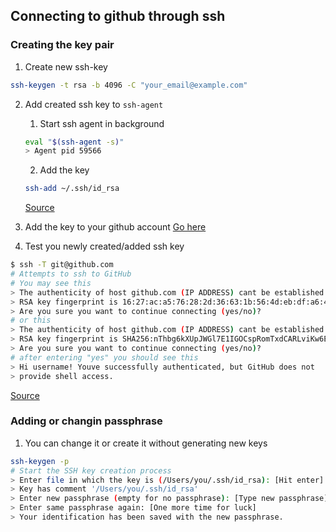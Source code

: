 ## Connecting to github through ssh

### Creating the key pair
1. Create new ssh-key
```bash
ssh-keygen -t rsa -b 4096 -C "your_email@example.com"
```
2. Add created ssh key to `ssh-agent`
    1. Start ssh agent in background
    ```bash
    eval "$(ssh-agent -s)"
    > Agent pid 59566
    ```
    2. Add the key
    ```bash
    ssh-add ~/.ssh/id_rsa
    ```
    [Source](https://help.github.com/en/github/authenticating-to-github/generating-a-new-ssh-key-and-adding-it-to-the-ssh-agent)

3. Add the key to your github  account
 [Go here](https://help.github.com/en/github/authenticating-to-github/adding-a-new-ssh-key-to-your-github-account)
4. Test you newly created/added ssh key
```bash
$ ssh -T git@github.com
# Attempts to ssh to GitHub
# You may see this
> The authenticity of host github.com (IP ADDRESS) cant be established.
> RSA key fingerprint is 16:27:ac:a5:76:28:2d:36:63:1b:56:4d:eb:df:a6:48.
> Are you sure you want to continue connecting (yes/no)?
# or this
> The authenticity of host github.com (IP ADDRESS) cant be established.
> RSA key fingerprint is SHA256:nThbg6kXUpJWGl7E1IGOCspRomTxdCARLviKw6E5SY8.
> Are you sure you want to continue connecting (yes/no)?
# after entering "yes" you should see this
> Hi username! Youve successfully authenticated, but GitHub does not
> provide shell access.
```
[Source](https://help.github.com/en/github/authenticating-to-github/testing-your-ssh-connection)

### Adding or changin passphrase
1. You can change it or create it without generating new keys
```bash
ssh-keygen -p
# Start the SSH key creation process
> Enter file in which the key is (/Users/you/.ssh/id_rsa): [Hit enter]
> Key has comment '/Users/you/.ssh/id_rsa'
> Enter new passphrase (empty for no passphrase): [Type new passphrase]
> Enter same passphrase again: [One more time for luck]
> Your identification has been saved with the new passphrase.
```

